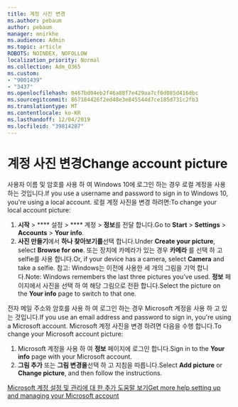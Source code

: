 ```yaml
---
title: 계정 사진 변경
ms.author: pebaum
author: pebaum
manager: mnirkhe
ms.audience: Admin
ms.topic: article
ROBOTS: NOINDEX, NOFOLLOW
localization_priority: Normal
ms.collection: Adm_O365
ms.custom:
- "9001439"
- "3437"
ms.openlocfilehash: 0467bd04eb2f46a88f7e429aa7cf6d085d416dbc
ms.sourcegitcommit: 867184426f2ed48e3e845544d7ce185d731c2fb3
ms.translationtype: MT
ms.contentlocale: ko-KR
ms.lasthandoff: 12/04/2019
ms.locfileid: "39814287"
---
```

# <a name="change-account-picture"></a><span data-ttu-id="7b8a5-102">계정 사진 변경</span><span class="sxs-lookup"><span data-stu-id="7b8a5-102">Change account picture</span></span>

<span data-ttu-id="7b8a5-103">사용자 이름 및 암호를 사용 하 여 Windows 10에 로그인 하는 경우 로컬 계정을 사용 하는 것입니다.</span><span class="sxs-lookup"><span data-stu-id="7b8a5-103">If you use a username and password to sign in to Windows 10, you're using a local account.</span></span> <span data-ttu-id="7b8a5-104">로컬 계정 사진을 변경 하려면:</span><span class="sxs-lookup"><span data-stu-id="7b8a5-104">To change your local account picture:</span></span>

1. <span data-ttu-id="7b8a5-105">**시작** > \*\*\*\* 설정 > \*\*\*\* 계정 > **정보**를 전달 합니다.</span><span class="sxs-lookup"><span data-stu-id="7b8a5-105">Go to **Start** > **Settings** > **Accounts** > **Your info**.</span></span>
2. <span data-ttu-id="7b8a5-106">**사진 만들기**에서 **하나 찾아보기를**선택 합니다.</span><span class="sxs-lookup"><span data-stu-id="7b8a5-106">Under **Create your picture**, select **Browse for one**.</span></span> <span data-ttu-id="7b8a5-107">또는 장치에 카메라가 있는 경우 **카메라** 를 선택 하 고 selfie를 사용 합니다.</span><span class="sxs-lookup"><span data-stu-id="7b8a5-107">Or, if your device has a camera, select **Camera** and take a selfie.</span></span> 
    <span data-ttu-id="7b8a5-108">참고: Windows는 이전에 사용한 세 개의 그림을 기억 합니다.</span><span class="sxs-lookup"><span data-stu-id="7b8a5-108">Note: Windows remembers the last three pictures you’ve used.</span></span> <span data-ttu-id="7b8a5-109">**정보** 페이지에서 사진을 선택 하 여 해당 그림으로 전환 합니다.</span><span class="sxs-lookup"><span data-stu-id="7b8a5-109">Select the picture on the **Your info** page to switch to that one.</span></span>

<span data-ttu-id="7b8a5-110">전자 메일 주소와 암호를 사용 하 여 로그인 하는 경우 Microsoft 계정을 사용 하 고 있는 것입니다.</span><span class="sxs-lookup"><span data-stu-id="7b8a5-110">If you use an email address and password to sign in, you're using a Microsoft account.</span></span> <span data-ttu-id="7b8a5-111">Microsoft 계정 사진을 변경 하려면 다음을 수행 합니다.</span><span class="sxs-lookup"><span data-stu-id="7b8a5-111">To change your Microsoft account picture:</span></span>

1. <span data-ttu-id="7b8a5-112">Microsoft 계정을 사용 하 여 **정보** 페이지에 로그인 합니다.</span><span class="sxs-lookup"><span data-stu-id="7b8a5-112">Sign in to the **Your info** page with your Microsoft account.</span></span>
2. <span data-ttu-id="7b8a5-113">**그림 추가** 또는 **그림 변경을**선택 하 고 지침을 따릅니다.</span><span class="sxs-lookup"><span data-stu-id="7b8a5-113">Select **Add picture** or **Change picture**, and then follow the instructions.</span></span>

[<span data-ttu-id="7b8a5-114">Microsoft 계정 설정 및 관리에 대 한 추가 도움말 보기</span><span class="sxs-lookup"><span data-stu-id="7b8a5-114">Get more help setting up and managing your Microsoft account</span></span>](https://support.microsoft.com/products/microsoft-account?category=manage-account)